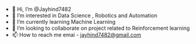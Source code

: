 - 👋 Hi, I’m @Jayhind7482
- 👀 I’m interested in Data Science , Robotics and Automation 
- 🌱 I’m currently learning Machine Learning 
- 💞️ I’m looking to collaborate on project related to Reinforcement learning
- 📫 How to reach me emai - jayhind7482@gmail.com

<!---
Jayhind7482/Jayhind7482 is a ✨ special ✨ repository because its `README.md` (this file) appears on your GitHub profile.
You can click the Preview link to take a look at your changes.
--->
